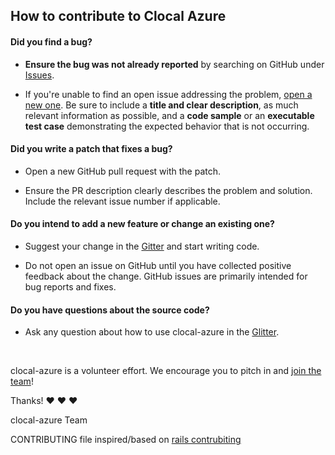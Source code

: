 ## How to contribute to Clocal Azure

#### **Did you find a bug?**

* **Ensure the bug was not already reported** by searching on GitHub under [Issues](https://github.com/cloudlibz/clocal-azure/issues).

* If you're unable to find an open issue addressing the problem, [open a new one](https://github.com/cloudlibz/clocal-azure/issues/new). Be sure to include a **title and clear description**, as much relevant information as possible, and a **code sample** or an **executable test case** demonstrating the expected behavior that is not occurring.

#### **Did you write a patch that fixes a bug?**

* Open a new GitHub pull request with the patch.

* Ensure the PR description clearly describes the problem and solution. Include the relevant issue number if applicable.

#### **Do you intend to add a new feature or change an existing one?**

* Suggest your change in the [Gitter](https://gitter.im/cloudlibz/clocal-azure?utm_source=badge&utm_medium=badge&utm_campaign=pr-badge&utm_content=badge) and start writing code.

* Do not open an issue on GitHub until you have collected positive feedback about the change. GitHub issues are primarily intended for bug reports and fixes.

#### **Do you have questions about the source code?**

* Ask any question about how to use clocal-azure in the [Glitter](https://gitter.im/cloudlibz/clocal-azure?utm_source=badge&utm_medium=badge&utm_campaign=pr-badge&utm_content=badge).

</br>

clocal-azure is a volunteer effort. We encourage you to pitch in and [join the team](https://github.com/cloudlibz/clocal-azure/graphs/contributors)!

Thanks! :heart: :heart: :heart:

clocal-azure Team

CONTRIBUTING file inspired/based on [rails contrubiting](https://github.com/rails/rails/blob/master/CONTRIBUTING.md)